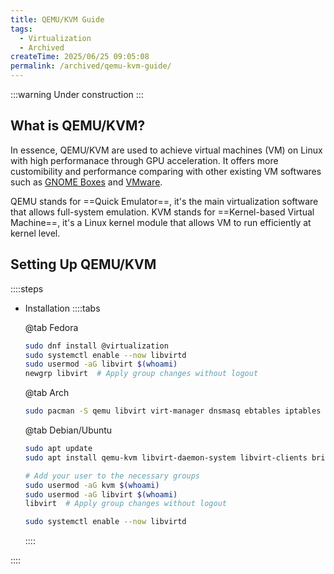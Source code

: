 ```yaml
---
title: QEMU/KVM Guide
tags:
  - Virtualization
  - Archived
createTime: 2025/06/25 09:05:08
permalink: /archived/qemu-kvm-guide/
---
```


:::warning Under construction
:::

## **What is QEMU/KVM?**

In essence, QEMU/KVM are used to achieve virtual machines (VM) on Linux with high performanace through GPU acceleration. It offers more customibility and performance comparing with other existing VM softwares such as [GNOME Boxes](https://apps.gnome.org/Boxes/) and [VMware](https://www.vmware.com/products/desktop-hypervisor/workstation-and-fusion).

QEMU stands for ==Quick Emulator==, it's the main virtualization software that allows full-system emulation. KVM stands for ==Kernel-based Virtual Machine==, it's a Linux kernel module that allows VM to run efficiently at kernel level.

## Setting Up QEMU/KVM

::::steps

- Installation
  ::::tabs

  @tab Fedora

  ```bash
  sudo dnf install @virtualization
  sudo systemctl enable --now libvirtd
  sudo usermod -aG libvirt $(whoami)
  newgrp libvirt  # Apply group changes without logout
  ```

  @tab Arch

  ```bash
  sudo pacman -S qemu libvirt virt-manager dnsmasq ebtables iptables
  ```

  @tab Debian/Ubuntu

  ```bash
  sudo apt update
  sudo apt install qemu-kvm libvirt-daemon-system libvirt-clients bridge-utils virt-manager

  # Add your user to the necessary groups
  sudo usermod -aG kvm $(whoami)
  sudo usermod -aG libvirt $(whoami)
  libvirt  # Apply group changes without logout

  sudo systemctl enable --now libvirtd
  ```

  ::::

::::
